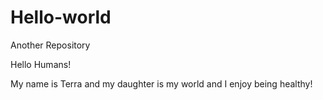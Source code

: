 # Hello-world
Another Repository

Hello Humans!

My name is Terra and my daughter is my world and I enjoy being healthy!
